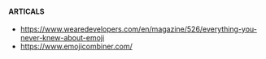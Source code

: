 #### ARTICALS

- <https://www.wearedevelopers.com/en/magazine/526/everything-you-never-knew-about-emoji>
- <https://www.emojicombiner.com/>
